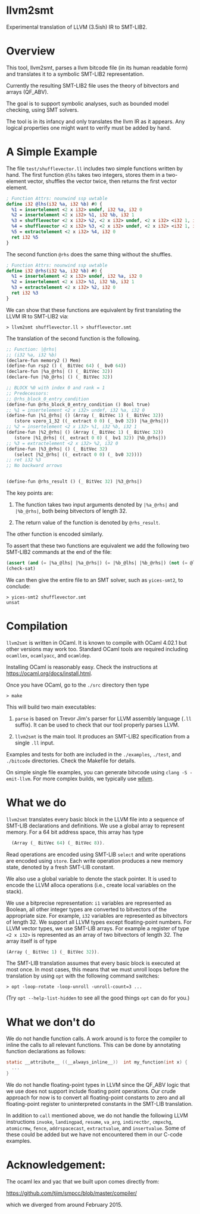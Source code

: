 # llvm2smt

Experimental translation of LLVM (3.5ish) IR to SMT-LIB2.


Overview
=============

This tool, llvm2smt, parses a llvm bitcode file (in its human readable form) and
translates it to a symbolic SMT-LIB2 representation.

Currently the resulting SMT-LIB2 file uses the theory of bitvectors and arrays (QF_ABV).

The goal is to support symbolic analyses, such as bounded model checking, using
SMT solvers.

The tool is in its infancy and only translates the llvm IR as it appears. Any logical
properties one might want to verify must be added by hand.


A Simple Example
==============

The file `test/shufflevector.ll` includes two simple functions written
by hand.  The first function `@lhs` takes two integers, stores them
in a two-element vector, shuffles the vector twice, then returns the first
vector element.

```llvm
; Function Attrs: nounwind ssp uwtable
define i32 @lhs(i32 %a, i32 %b) #0 {
  %1 = insertelement <2 x i32> undef, i32 %a, i32 0
  %2 = insertelement <2 x i32> %1, i32 %b, i32 1
  %3 = shufflevector <2 x i32> %2, <2 x i32> undef, <2 x i32> <i32 1, i32 0>
  %4 = shufflevector <2 x i32> %3, <2 x i32> undef, <2 x i32> <i32 1, i32 0>
  %5 = extractelement <2 x i32> %4, i32 0
  ret i32 %5
}

```

The second function `@rhs` does the same thing without the shuffles.

```llvm
; Function Attrs: nounwind ssp uwtable
define i32 @rhs(i32 %a, i32 %b) #0 {
  %1 = insertelement <2 x i32> undef, i32 %a, i32 0
  %2 = insertelement <2 x i32> %1, i32 %b, i32 1
  %3 = extractelement <2 x i32> %2, i32 0
  ret i32 %3
}

```

We can show that these functions are equivalent by first translating the LLVM IR
to SMT-LIB2 via:

```
> llvm2smt shufflevector.ll > shufflevector.smt
```
The translation of the second function is the following.
```scheme
;; Function: |@rhs|
;; (i32 %a, i32 %b)
(declare-fun memory2 () Mem)
(define-fun rsp2 () (_ BitVec 64) (_ bv0 64))
(declare-fun |%a_@rhs| () (_ BitVec 32))
(declare-fun |%b_@rhs| () (_ BitVec 32))

;; BLOCK %0 with index 0 and rank = 1
;; Predecessors:
;; @rhs_block_0_entry_condition 
(define-fun @rhs_block_0_entry_condition () Bool true)
;; %1 = insertelement <2 x i32> undef, i32 %a, i32 0
(define-fun |%1_@rhs| () (Array (_ BitVec 1) (_ BitVec 32))
   (store vzero_1_32 ((_ extract 0 0) (_ bv0 32)) |%a_@rhs|))
;; %2 = insertelement <2 x i32> %1, i32 %b, i32 1
(define-fun |%2_@rhs| () (Array (_ BitVec 1) (_ BitVec 32))
   (store |%1_@rhs| ((_ extract 0 0) (_ bv1 32)) |%b_@rhs|))
;; %3 = extractelement <2 x i32> %2, i32 0
(define-fun |%3_@rhs| () (_ BitVec 32)
   (select |%2_@rhs| ((_ extract 0 0) (_ bv0 32))))
;; ret i32 %3
;; No backward arrows


(define-fun @rhs_result () (_ BitVec 32) |%3_@rhs|)

```
The key points are:

1. The function takes two input arguments denoted by `|%a_@rhs|` and `|%b_@rhs|`, both 
being bitvectors of length 32.

2. The return value of the function is denoted by `@rhs_result`.

The other function is encoded similarly.

To assert that these two functions are equivalent we add the following two SMT-LIB2 commands
at the end of the file:

```scheme
(assert (and (= |%a_@lhs| |%a_@rhs|) (= |%b_@lhs| |%b_@rhs|) (not (= @lhs_result @rhs_result))))
(check-sat)
```

We can then give the entire file to an SMT solver, such as `yices-smt2`,  to conclude:

```
> yices-smt2 shufflevector.smt
unsat
```



Compilation
==============

`llvm2smt` is written in OCaml. It is known to compile with OCaml 4.02.1
but other versions may work too. Standard OCaml tools are required
including `ocamllex`, `ocamlyacc`, and `ocamldep`. 

Installing OCaml is reasonably easy. Check the instructions at
https://ocaml.org/docs/install.html.

Once you have OCaml, go to the `./src` directory then type

```
> make
```

This will build two main executables:

1. `parse` is based on Trevor Jim's parser for LLVM assembly language (`.ll` suffix).
   It can be used to check that our tool properly parses LLVM.

2. `llvm2smt` is the main tool. It produces an SMT-LIB2 specification 
    from a single `.ll` input.



Examples and tests for both are included in the `./examples`,
`./test`, and `./bitcode` directories. Check the Makefile for details.

On simple single file examples, you can generate bitvcode using `clang -S -emit-llvm`. For
more complex builds, we typically use [wllvm](https://github.com/SRI-CSL/whole-program-llvm).



What we do
==============

`llvm2smt` translates every basic block in the LLVM file into a
sequence of SMT-LIB declarations and definitions. We use a global
array to represent memory. For a 64 bit address space, this array has
type

```scheme
  (Array (_ BitVec 64) (_ BitVec 8)).
```

Read operations are encoded using SMT-LIB `select` and write
operations are encoded using `store`. Each write operation produces a
new memory state, denoted by a fresh SMT-LIB constant.

We also use a global variable to denote the stack pointer. It is used to
encode the LLVM alloca operations (i.e., create local variables on the stack).

We use a bitprecise representation: `i1` variables are represented as
Boolean, all other integer types are converted to bitvectors of the
appropriate size. For example, `i32` variables are represented as
bitvectors of length 32. We support all LLVM types except
floating-point numbers. For LLVM vector types, we use SMT-LIB
arrays. For example a register of type `<2 x i32>` is represented as 
an array of two bitvectors of length 32. The array itself is of type

```scheme
(Array (_ BitVec 1) (_ BitVec 32)).
```

The SMT-LIB translation assumes that every basic block is executed at
most once. In most cases, this means that we must unroll loops before
the translation by using `opt` with the following command switches:
```
> opt -loop-rotate -loop-unroll -unroll-count=3 ...
```
(Try `opt --help-list-hidden` to see all the good things `opt` can do for you.)



What we don't do
==============

We do not handle function calls. A work around is to force the
compiler to inline the calls to all relevant functions. 
This can be done by annotating function declarations as follows:
```c
static __attribute__ ((__always_inline__))  int my_function(int x) {
  ...
}
```

We do not handle floating-point types in LLVM since the QF_ABV logic
that we use does not support include floating point operations.  Our
crude approach for now is to convert all floating-point constants to
zero and all floating-point register to uninterpreted constants in the
SMT-LIB translation.

In addition to `call` mentioned above, we do not handle the following
LLVM instructions `invoke`, `landingpad`, `resume`, `va_arg`,
`indirectbr`, `cmpxchg`, `atomicrmw`, `fence`, `addrspacecast`,
`extractvalue`, and `insertvalue`. Some of these could be added but we
have not encountered them in our C-code examples.







Acknowledgement:
==============

The ocaml lex and yac that we built upon comes directly from:

https://github.com/tjim/smpcc/blob/master/compiler/

which we diverged from around February 2015.



